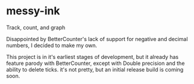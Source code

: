 # messy-ink
Track, count, and graph

Disappointed by BetterCounter's lack of support for negative and decimal numbers, I decided to make my own.

This project is in it's earliest stages of development, but it already has feature parody with BetterCounter, except with Double precision and the ability to delete ticks. it's not pretty, but an initial release build is coming soon.

